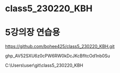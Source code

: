 # class5_230220_KBH
# 5강의장 연습용
 https://github.com/bohee425/class5_230220_KBH.git


 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

 C:\Users\user\git\class5_230220_KBH
